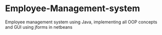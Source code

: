 # Employee-Management-system
Employee management system using Java, implementing all OOP concepts and GUI using jforms in netbeans
